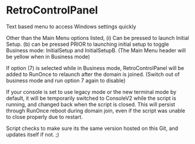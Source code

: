 # RetroControlPanel
Text based menu to access Windows settings quickly<br>

Other than the Main Menu options listed, (i) Can be pressed to launch Initial Setup. (b) can be pressed PRIOR to launching initial setup to toggle Business mode: InitialSetup and InitialSetupB. (The Main Menu header will be yellow when in Business mode)<br>

If option (7) is selected while in Business mode, RetroControlPanel will be added to RunOnce to relaunch after the domain is joined. (Switch out of business mode and run option 7 again to disable)<br>

If your console is set to use legacy mode or the new terminal mode by default, it will be temporarily switched to ConsoleV2 while the script is running, and changed back when the script is closed. This will persist through RunOnce reboot during domain join, even if the script was unable to close properly due to restart.<br>

Script checks to make sure its the same version hosted on this Git, and updates itself if not. ;)<br>

